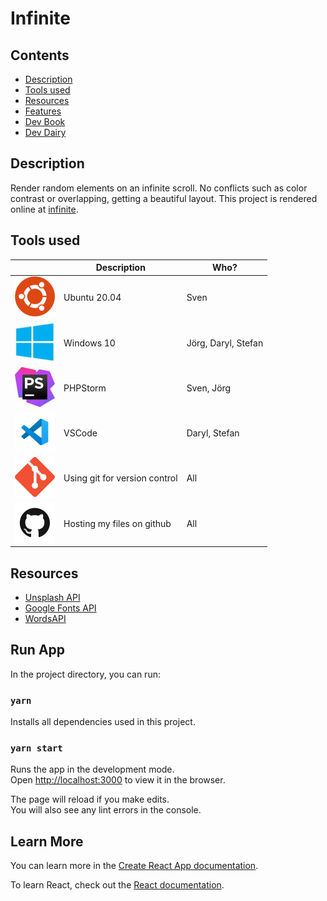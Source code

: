 # **Infinite**

## **Contents**
- [Description](#description)
- [Tools used](#tools-used)
- [Resources](#resources)
- [Features](#features)
- [Dev Book](DEVBOOK.md)
- [Dev Dairy](DEVDAIRY.md)

## **Description**
Render random elements on an infinite scroll. No conflicts such as color contrast or overlapping, getting a beautiful layout. This project is rendered online at [infinite](https://leweyse.github.io/infinite).

## **Tools used**

|  | Description | Who? |
| ----------- | ----------- |----------|
| ![ubuntu](src/assets/readme/ubuntu-logo.png) | Ubuntu 20.04 | Sven|
| ![windows10](src/assets/readme/windows-10-logo.png) | Windows 10 | Jörg, Daryl, Stefan |
| ![php-storm](src/assets/readme/phpstorm-logo.jpeg) | PHPStorm | Sven, Jörg |
| ![VSCode](src/assets/readme/vscode-logo.png)| VSCode | Daryl, Stefan |
| ![git](src/assets/readme/git-logo.png) | Using git for version control | All |
| ![github](src/assets/readme/github-logo.png) | Hosting my files on github | All |

## **Resources**
- [Unsplash API](https://unsplash.com/developers)
- [Google Fonts API](https://developers.google.com/fonts/docs/developer_api)
- [WordsAPI](https://www.wordsapi.com/)

## **Run App**
In the project directory, you can run:

### `yarn`
Installs all dependencies used in this project.

### `yarn start`

Runs the app in the development mode.\
Open [http://localhost:3000](http://localhost:3000) to view it in the browser.

The page will reload if you make edits.\
You will also see any lint errors in the console.

## **Learn More**
You can learn more in the [Create React App documentation](https://facebook.github.io/create-react-app/docs/getting-started).

To learn React, check out the [React documentation](https://reactjs.org/).